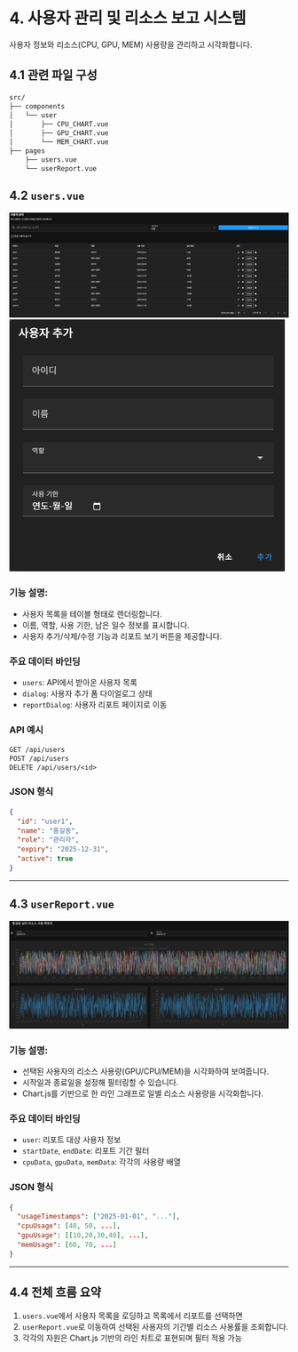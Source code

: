 # 4. 사용자 관리 및 리소스 보고 시스템

사용자 정보와 리소스(CPU, GPU, MEM) 사용량을 관리하고 시각화합니다.

## 4.1 관련 파일 구성
```
src/
├── components
│   └── user
│       ├── CPU_CHART.vue
│       ├── GPU_CHART.vue
│       └── MEM_CHART.vue
├── pages
    ├── users.vue
    └── userReport.vue
```

## 4.2 `users.vue`
![alt text](asset/user/user.png)
![alt text](asset/user/user_add.png)

### 기능 설명:
- 사용자 목록을 테이블 형태로 렌더링합니다.
- 이름, 역할, 사용 기한, 남은 일수 정보를 표시합니다.
- 사용자 추가/삭제/수정 기능과 리포트 보기 버튼을 제공합니다.

### 주요 데이터 바인딩 
- `users`: API에서 받아온 사용자 목록
- `dialog`: 사용자 추가 폼 다이얼로그 상태
- `reportDialog`: 사용자 리포트 페이지로 이동

### API 예시
```http
GET /api/users
POST /api/users
DELETE /api/users/<id>
```

### JSON 형식
```json
{
  "id": "user1",
  "name": "홍길동",
  "role": "관리자",
  "expiry": "2025-12-31",
  "active": true
}
```

---

## 4.3 `userReport.vue`
![alt text](asset/user/userReport.png)


### 기능 설명:
- 선택된 사용자의 리소스 사용량(GPU/CPU/MEM)을 시각화하여 보여줍니다.
- 시작일과 종료일을 설정해 필터링할 수 있습니다.
- Chart.js를 기반으로 한 라인 그래프로 일별 리소스 사용량을 시각화합니다.

### 주요 데이터 바인딩 
- `user`: 리포트 대상 사용자 정보
- `startDate`, `endDate`: 리포트 기간 필터
- `cpuData`, `gpuData`, `memData`: 각각의 사용량 배열

### JSON 형식
```json
{
  "usageTimestamps": ["2025-01-01", "..."],
  "cpuUsage": [40, 50, ...],
  "gpuUsage": [[10,20,30,40], ...],
  "memUsage": [60, 70, ...]
}
```

---

## 4.4 전체 흐름 요약

1. `users.vue`에서 사용자 목록을 로딩하고 목록에서 리포트를 선택하면
2. `userReport.vue`로 이동하여 선택된 사용자의 기간별 리소스 사용률을 조회합니다.
3. 각각의 자원은 Chart.js 기반의 라인 차트로 표현되며 필터 적용 가능
